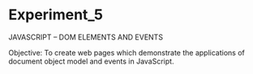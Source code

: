# Experiment_5

JAVASCRIPT – DOM ELEMENTS AND EVENTS

Objective:
    To create web pages which demonstrate the applications of document object model and events in JavaScript.